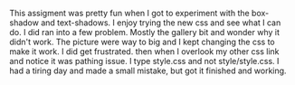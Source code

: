 This assigment was pretty fun when I got to experiment with the box-shadow and text-shadows. I enjoy trying the new css and see what I can do. 
I did ran into a few problem. Mostly the gallery bit and wonder why it didn't work. The picture were way to big and I kept changing the css to make it work. I did get frustrated. then when I overlook my other css link and notice it was pathing issue. I type style.css and not style/style.css. I had a tiring day and made a small mistake, but got it finished and working.